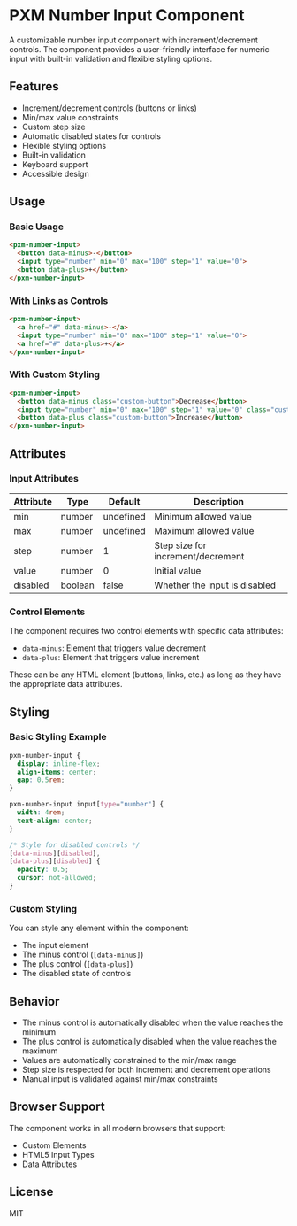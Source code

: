 # PXM Number Input Component

A customizable number input component with increment/decrement controls. The component provides a user-friendly interface for numeric input with built-in validation and flexible styling options.

## Features

- Increment/decrement controls (buttons or links)
- Min/max value constraints
- Custom step size
- Automatic disabled states for controls
- Flexible styling options
- Built-in validation
- Keyboard support
- Accessible design

## Usage

### Basic Usage

```html
<pxm-number-input>
  <button data-minus>-</button>
  <input type="number" min="0" max="100" step="1" value="0">
  <button data-plus>+</button>
</pxm-number-input>
```

### With Links as Controls

```html
<pxm-number-input>
  <a href="#" data-minus>-</a>
  <input type="number" min="0" max="100" step="1" value="0">
  <a href="#" data-plus>+</a>
</pxm-number-input>
```

### With Custom Styling

```html
<pxm-number-input>
  <button data-minus class="custom-button">Decrease</button>
  <input type="number" min="0" max="100" step="1" value="0" class="custom-input">
  <button data-plus class="custom-button">Increase</button>
</pxm-number-input>
```

## Attributes

### Input Attributes

| Attribute | Type | Default | Description |
|-----------|------|---------|-------------|
| min | number | undefined | Minimum allowed value |
| max | number | undefined | Maximum allowed value |
| step | number | 1 | Step size for increment/decrement |
| value | number | 0 | Initial value |
| disabled | boolean | false | Whether the input is disabled |

### Control Elements

The component requires two control elements with specific data attributes:

- `data-minus`: Element that triggers value decrement
- `data-plus`: Element that triggers value increment

These can be any HTML element (buttons, links, etc.) as long as they have the appropriate data attributes.

## Styling

### Basic Styling Example

```css
pxm-number-input {
  display: inline-flex;
  align-items: center;
  gap: 0.5rem;
}

pxm-number-input input[type="number"] {
  width: 4rem;
  text-align: center;
}

/* Style for disabled controls */
[data-minus][disabled],
[data-plus][disabled] {
  opacity: 0.5;
  cursor: not-allowed;
}
```

### Custom Styling

You can style any element within the component:
- The input element
- The minus control (`[data-minus]`)
- The plus control (`[data-plus]`)
- The disabled state of controls

## Behavior

- The minus control is automatically disabled when the value reaches the minimum
- The plus control is automatically disabled when the value reaches the maximum
- Values are automatically constrained to the min/max range
- Step size is respected for both increment and decrement operations
- Manual input is validated against min/max constraints

## Browser Support

The component works in all modern browsers that support:
- Custom Elements
- HTML5 Input Types
- Data Attributes

## License

MIT 